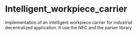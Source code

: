# Intelligent_workpiece_carrier
Implementation of an intelligent workpiece carrier for industrial decentralized application. It use the NFC and the parser library
